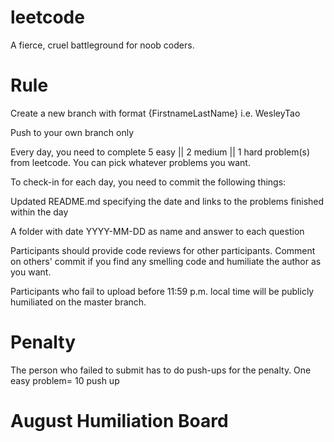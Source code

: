 # leetcode
A fierce, cruel battleground for noob coders.
# Rule
Create a new branch with format {FirstnameLastName} i.e. WesleyTao  

Push to your own branch only  

Every day, you need to complete 5 easy || 2 medium || 1 hard problem(s) from leetcode. You can pick whatever problems you want.

To check-in for each day, you need to commit the following things:

Updated README.md specifying the date and links to the problems finished within the day

A folder with date YYYY-MM-DD as name and answer to each question

Participants should provide code reviews for other participants. Comment on others' commit if you find any smelling code and humiliate the author as you want.

Participants who fail to upload before 11:59 p.m. local time will be publicly humiliated on the master branch.


# Penalty
The person who failed to submit has to do push-ups for the penalty. One easy problem= 10 push up 


# August Humiliation Board 


